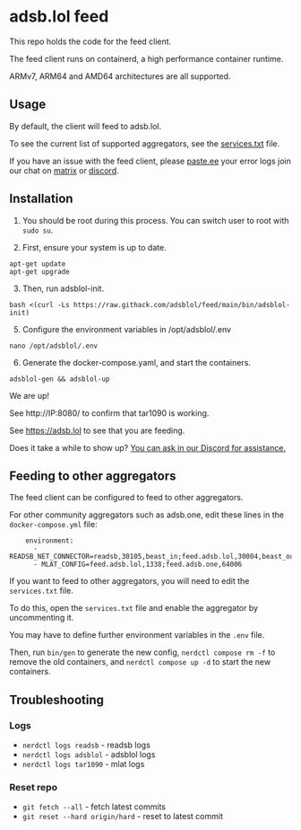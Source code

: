 # adsb.lol feed

This repo holds the code for the feed client.

The feed client runs on containerd, a high performance container runtime.

ARMv7, ARM64 and AMD64 architectures are all supported.

## Usage

By default, the client will feed to adsb.lol.

To see the current list of supported aggregators, see the [services.txt](services.txt) file.

If you have an issue with the feed client, please [paste.ee](https://paste.ee) your error logs join our chat on [matrix](https://matrix.to/#/#adsblol:gatto.club) or [discord](https://adsb.lol/discord).

## Installation

1. You should be root during this process. You can switch user to root with `sudo su`.

2. First, ensure your system is up to date.
```
apt-get update
apt-get upgrade
```

3. Then, run adsblol-init.

```
bash <(curl -Ls https://raw.githack.com/adsblol/feed/main/bin/adsblol-init)
```

5. Configure the environment variables in /opt/adsblol/.env
```
nano /opt/adsblol/.env
```

6. Generate the docker-compose.yaml, and start the containers.
```
adsblol-gen && adsblol-up
```

We are up!

See http://IP:8080/ to confirm that tar1090 is working.

See https://adsb.lol to see that you are feeding.

Does it take a while to show up? [You can ask in our Discord for assistance.](https://adsb.lol/discord)

## Feeding to other aggregators

The feed client can be configured to feed to other aggregators.

For other community aggregators such as adsb.one, edit these lines in the `docker-compose.yml` file:

```
    environment:
      - READSB_NET_CONNECTOR=readsb,30105,beast_in;feed.adsb.lol,30004,beast_out;feed.adsb.one,64004,beast_out
      - MLAT_CONFIG=feed.adsb.lol,1338;feed.adsb.one,64006
```

If you want to feed to other aggregators, you will need to edit the `services.txt` file.

To do this, open the `services.txt` file and enable the aggregator by uncommenting it.

You may have to define further environment variables in the `.env` file.

Then, run `bin/gen` to generate the new config, `nerdctl compose rm -f` to remove the old containers, and `nerdctl compose up -d` to start the new containers.

## Troubleshooting

### Logs
- `nerdctl logs readsb` - readsb logs
- `nerdctl logs adsblol` - adsblol logs
- `nerdctl logs tar1090` - mlat logs

### Reset repo
- `git fetch --all` - fetch latest commits
- `git reset --hard origin/hard` - reset to latest commit
